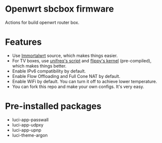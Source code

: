 # Openwrt sbcbox firmware
Actions for build openwrt router box.

# Features

* Use [Immortalwrt](https://github.com/immortalwrt/immortalwrt) source, which makes things easier.
* For TV boxes, use [unifreq's script](https://github.com/unifreq/openwrt_packit) and [flippy's kernel](https://github.com/breakings/OpenWrt/tree/main/opt/kernel) (pre-compiled), which makes things better.
* Enable IPv6 compatibility by default.
* Enable Flow Offloading and Full Cone NAT by default.
* Enable WiFi by default. You can turn it off to achieve lower temperature.
* You can fork this repo and make your own configs. It's very easy.

# Pre-installed packages

* luci-app-passwall
* luci-app-udpxy
* luci-app-upnp
* luci-theme-argon